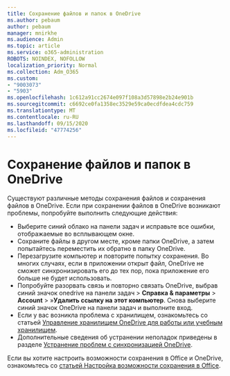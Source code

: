 ```yaml
---
title: Сохранение файлов и папок в OneDrive
ms.author: pebaum
author: pebaum
manager: mnirkhe
ms.audience: Admin
ms.topic: article
ms.service: o365-administration
ROBOTS: NOINDEX, NOFOLLOW
localization_priority: Normal
ms.collection: Adm_O365
ms.custom:
- "9003073"
- "5903"
ms.openlocfilehash: 1c612a91cc2674e097f108a3d57898e2b24e901b
ms.sourcegitcommit: c6692ce0fa1358ec3529e59ca0ecdfdea4cdc759
ms.translationtype: MT
ms.contentlocale: ru-RU
ms.lasthandoff: 09/15/2020
ms.locfileid: "47774256"
---
```

# <a name="saving-files-and-folders-to-onedrive"></a>Сохранение файлов и папок в OneDrive

Существуют различные методы сохранения файлов и сохранения файлов в OneDrive. Если при сохранении файлов в OneDrive возникают проблемы, попробуйте выполнить следующие действия:

- Выберите синий облако на панели задач и исправьте все ошибки, отображаемые во всплывающем окне.
- Сохраните файлы в другом месте, кроме папки OneDrive, а затем попытайтесь переместить их обратно в папку OneDrive.
- Перезагрузите компьютер и повторите попытку сохранения. Во многих случаях, если в приложении открыт файл, OneDrive не сможет синхронизировать его до тех пор, пока приложение его больше не будет использовать.    
- Попробуйте разорвать связь и повторно связать OneDrive, выбрав синий значок onedrive на панели задач > **Справка & параметры**  >  **Account**  >  »**Удалить ссылку на этот компьютер**. Снова выберите синий значок OneDrive на панели задач и выполните вход.
- Если у вас возникла проблема с хранилищем, ознакомьтесь со статьей [Управление хранилищем OneDrive для работы или учебным хранилищем](https://support.microsoft.com/office/manage-your-onedrive-for-work-or-school-storage-31519161-059c-4764-b6f8-f5cd29f7fe68).
- Дополнительные сведения об устранении неполадок приведены в разделе [Устранение проблем с синхронизацией OneDrive](https://docs.microsoft.com/alchemyinsights/fix-onedrive-sync-issues).  

Если вы хотите настроить возможности сохранения в Office и OneDrive, ознакомьтесь со [статьей Настройка возможности сохранения в Office](https://support.microsoft.com/office/customize-the-save-experience-in-office-786200a7-f5f2-4d26-a3ae-b78c60dd5d3b).
